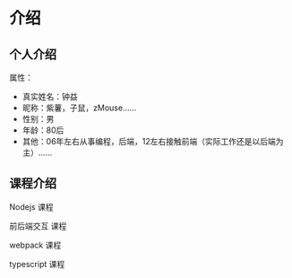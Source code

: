 # 介绍

## 个人介绍

属性：

- 真实姓名：钟益
- 昵称：紫薯，子鼠，zMouse……
- 性别：男
- 年龄：80后
- 其他：06年左右从事编程，后端，12左右接触前端（实际工作还是以后端为主）……



## 课程介绍

Nodejs 课程

前后端交互 课程

webpack 课程

typescript 课程

